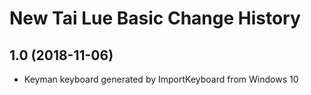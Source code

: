 New Tai Lue Basic Change History
====================

1.0 (2018-11-06)
----------------
* Keyman keyboard generated by ImportKeyboard from Windows 10 

